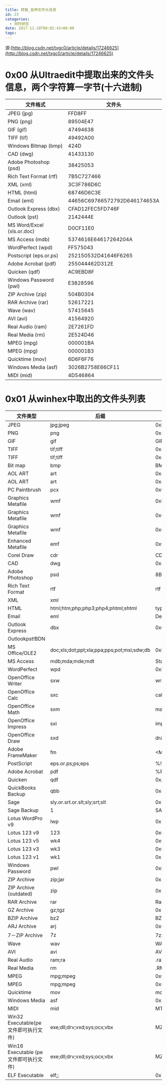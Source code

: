 ```yaml
---
title: 转载_各种文件头信息
id: 23
categories:
  - 闲时研究
date: 2017-11-18T00:02:43+08:00
tags:
---
```


源:[http://blog.csdn.net/txgc0/article/details/17246625](http://blog.csdn.net/txgc0/article/details/17246625)

# **0x00 从Ultraedit中提取出来的文件头信息，两个字符算一字节(十六进制)**

|文件格式|文件头|
|-|-|
|JPEG (jpg)|FFD8FF|
|PNG (png)|89504E47|
|GIF (gif)|47494638|
|TIFF (tif)|49492A00|
|Windows Bitmap (bmp)|424D|
|CAD (dwg)|41433130|
|Adobe Photoshop (psd)|38425053|
|Rich Text Format (rtf)|7B5C727466|
|XML (xml)|3C3F786D6C|
|HTML (html)|68746D6C3E|
|Email (eml)|44656C69766572792D646174653A|
|Outlook Express (dbx)|CFAD12FEC5FD746F|
|Outlook (pst)|2142444E|
|MS Word/Excel (xls.or.doc)|D0CF11E0|
|MS Access (mdb)|5374616E64617264204A|
|WordPerfect (wpd)|FF575043|
|Postscript (eps.or.ps)|252150532D41646F6265|
|Adobe Acrobat (pdf)|255044462D312E|
|Quicken (qdf)|AC9EBD8F|
|Windows Password (pwl)|E3828596|
|ZIP Archive (zip)|504B0304|
|RAR Archive (rar)|52617221|
|Wave (wav)|57415645|
|AVI (avi)|41564920|
|Real Audio (ram)|2E7261FD|
|Real Media (rm)|2E524D46|
|MPEG (mpg)|000001BA|
|MPEG (mpg)|000001B3|
|Quicktime (mov)|6D6F6F76|
|Windows Media (asf)|3026B2758E66CF11|
|MIDI (mid)|4D546864|


# **0x01 从winhex中取出的文件头列表**

|文件类型|后缀|文件头|
|-|-|-|
|JPEG|jpg;jpeg|0xFFD8FF|
|PNG|png|0x89504E470D0A1A0A|
|GIF|gif|GIF8|
|TIFF|tif;tiff|0x49492A00|
|TIFF|tif;tiff|0x4D4D002A|
|Bit map|bmp|BM|
|AOL ART|art|0x4A47040E000000|
|AOL ART|art|0x4A47030E000000|
|PC Paintbrush|pcx|0x0A050108|
|Graphics Metafile|wmf|0xD7CDC69A|
|Graphics Metafile|wmf|0x01000900|
|Graphics Metafile|wmf|0x02000900|
|Enhanced Metafile|emf|0x0100000058000000|
|Corel Draw|cdr|CDR|
|CAD|dwg|0x41433130|
|Adobe Photoshop|psd|8BPS|
|Rich Text Format|rtf|rtf|
|XML|xml|
|HTML|html;htm;php;php3;php4;phtml;shtml|type|
|Email|eml|Delivery-date:|
|Outlook Express|dbx|0xCFAD12FE|
|Outlookpst!BDN|
|MS Office/OLE2|doc;xls;dot;ppt;xla;ppa;pps;pot;msi;sdw;db|0xD0CF11E0A1B11AE1|
|MS Access|mdb;mda;mde;mdt|Standard J|
|WordPerfect|wpd|0xFF575043|
|OpenOffice Writer|sxw|writer|
|OpenOffice Calc|sxc|calc|
|OpenOffice Math|sxm|math|
|OpenOffice Impress|sxi|impress|
|OpenOffice Draw|sxd|draw|
|Adobe FrameMaker|fm|&lt;MAKERFILE|
|PostScript|eps.or.ps;ps;eps|%!PS-Adobe|
|Adobe Acrobat|pdf|%PDF-1.|
|Quicken|qdf|0xAC9EBD8F|
|QuickBooks Backup|qbb|0x458600000600|
|Sage|sly.or.srt.or.slt;sly;srt;slt|0x53520100|
|Sage Backup|1|SAGEBACKUP|
|Lotus WordPro v9|lwp|0x576F726450726F|
|Lotus 123 v9|123|0x00001A00051004|
|Lotus 123 v5|wk4|0x00001A0002100400|
|Lotus 123 v3|wk3|0x00001A0000100400|
|Lotus 123 v1|wk1|0x2000604060|
|Windows Password|pwl|0xE3828596|
|ZIP Archive|zip;jar|0x504B0304|
|ZIP Archive (outdated)|zip|0x504B3030|
|RAR Archive|rar|Rar!|
|GZ Archive|gz;tgz|0x1F8B08|
|BZIP Archive|bz2|BZh|
|ARJ Archive|arj|0x60EA|
|7－ZIP Archive|7z|7z集'|
|Wave|wav|WAVE|
|AVI|avi|AVI|
|Real Audio|ram;ra|.ra?0|
|Real Media|rm|.RMF|
|MPEG|mpg;mpeg|0x000001BA|
|MPEG|mpg;mpeg|0x000001B3|
|Quicktime|mov|moov|
|Windows Media|asf|0x3026B2758E66CF11|
|MIDI|mid|MThd|
|Win32 Executable(pe文件即可执行文件)|exe;dll;drv;vxd;sys;ocx;vbx|MZ|
|Win16 Executable (pe文件即可执行文件)|exe;dll;drv;vxd;sys;ocx;vbx|MZ|
|ELF Executable|elf;;|0x7F454C4601010100|
